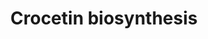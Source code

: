 ---
annotations:
- id: PW:0000002
  parent: classic metabolic pathway
  type: Pathway Ontology
  value: classic metabolic pathway
authors:
- Anwesha
- Susan
- Eweitz
description: Developed by Gramene.org  Source:[http://plantreactome.gramene.org/ Plant
  Reactome].
last-edited: 2021-05-25
organisms:
- Oryza sativa
redirect_from:
- /index.php/Pathway:WP3070
- /instance/WP3070
revision: null
schema-jsonld:
- '@context': https://schema.org/
  '@id': https://wikipathways.github.io/pathways/WP3070.html
  '@type': Dataset
  creator:
    '@type': Organization
    name: WikiPathways
  description: Developed by Gramene.org  Source:[http://plantreactome.gramene.org/
    Plant Reactome].
  keywords:
  - (LOC_OS10G08980.1)
  - H2O
  - O2
  - UDP
  - UDP-Glc
  - crocetin
  - crocetin dialdehyde
  - dioxygenase
  - hydrogen acceptor
  - hydrogen donor
  - hydroxy-beta-cyclocitral
  - picrocrocin
  - zeaxanthin
  - zeaxanthin cleavage
  license: CC0
  name: Crocetin biosynthesis
seo: CreativeWork
title: Crocetin biosynthesis
wpid: WP3070
---